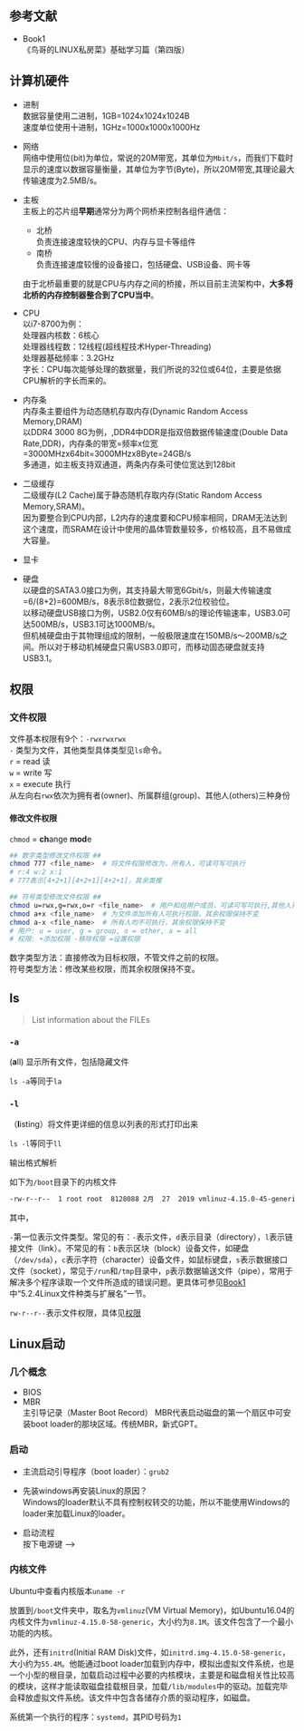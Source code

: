 
## 参考文献
* Book1  
  《鸟哥的LINUX私房菜》基础学习篇（第四版）

## 计算机硬件

* 进制  
数据容量使用二进制，1GB=1024x1024x1024B  
速度单位使用十进制，1GHz=1000x1000x1000Hz

* 网络  
网络中使用位(bit)为单位，常说的20M带宽，其单位为`Mbit/s`，而我们下载时显示的速度以数据容量衡量，其单位为字节(Byte)，所以20M带宽,其理论最大传输速度为2.5MB/s。  

* 主板  
主板上的芯片组**早期**通常分为两个网桥来控制各组件通信：  
    * 北桥  
    负责连接速度较快的CPU、内存与显卡等组件  
    * 南桥  
    负责连接速度较慢的设备接口，包括硬盘、USB设备、网卡等  
    
    由于北桥最重要的就是CPU与内存之间的桥接，所以目前主流架构中，**大多将北桥的内存控制器整合到了CPU当中**。

* CPU  
以i7-8700为例：  
处理器内核数：6核心  
处理器线程数：12线程(超线程技术Hyper-Threading)  
处理器基础频率：3.2GHz  
字长：CPU每次能够处理的数据量，我们所说的32位或64位，主要是依据CPU解析的字长而来的。  



* 内存条  
内存条主要组件为动态随机存取内存(Dynamic Random Access Memory,DRAM)  
以DDR4 3000 8G为例，,DDR4中DDR是指双倍数据传输速度(Double Data Rate,DDR)，内存条的带宽=频率x位宽=3000MHzx64bit=3000MHzx8Byte=24GB/s  
多通道，如主板支持双通道，两条内存条可使位宽达到128bit  

* 二级缓存  
二级缓存(L2 Cache)属于静态随机存取内存(Static Random Access Memory,SRAM)。  
因为要整合到CPU内部，L2内存的速度要和CPU频率相同，DRAM无法达到这个速度，而SRAM在设计中使用的晶体管数量较多，价格较高，且不易做成大容量。  

* 显卡  


* 硬盘  
以硬盘的SATA3.0接口为例，其支持最大带宽6Gbit/s，则最大传输速度=6/(8+2)=600MB/s，8表示8位数据位，2表示2位校验位。  
以移动硬盘USB接口为例，USB2.0仅有60MB/s的理论传输速率，USB3.0可达500MB/s，USB3.1可达1000MB/s。  
但机械硬盘由于其物理组成的限制，一般极限速度在150MB/s～200MB/s之间。所以对于移动机械硬盘只需USB3.0即可，而移动固态硬盘就支持USB3.1。



## 权限

### 文件权限

文件基本权限有9个：`-rwxrwxrwx`  
`-` 类型为文件，其他类型具体类型见`ls`命令。  
`r` = read 读  
`w` = write 写  
`x` = execute 执行  
从左向右`rwx`依次为拥有者(owner)、所属群组(group)、其他人(others)三种身份

#### 修改文件权限

`chmod` = **ch**ange **mod**e  

``` bash
## 数字类型修改文件权限 ##
chmod 777 <file_name>  # 将文件权限修改为，所有人，可读可写可执行
# r:4 w:2 x:1
# 777表示[4+2+1][4+2+1][4+2+1]，其余类推

## 符号类型修改文件权限 ##
chmod u=rwx,g=rwx,o=r <file_name>  # 用户和组用户成员，可读可写可执行,其他人只可读
chmod a+x <file_name>  # 为文件添加所有人可执行权限，其余权限保持不变
chmod a-x <file_name>  # 所有人均不可执行，其余权限保持不变
# 用户: u = user, g = group, o = other, a = all
# 权限: +添加权限 -移除权限 =设置权限
```
数字类型方法：直接修改为目标权限，不管文件之前的权限。  
符号类型方法：修改某些权限，而其余权限保持不变。

## ls

> List information about the FILEs

### `-a`

(**a**ll) 显示所有文件，包括隐藏文件

`ls -a`等同于`la`


### `-l` 
（**l**isting）将文件更详细的信息以列表的形式打印出来 

`ls -l`等同于`ll`

输出格式解析  

如下为`/boot`目录下的内核文件

``` txt
-rw-r--r--  1 root root  8128088 2月  27  2019 vmlinuz-4.15.0-45-generic
```
其中， 

`-`第一位表示文件类型。常见的有：`-`表示文件，`d`表示目录（directory），`l`表示链接文件（link）。不常见的有：`b`表示区块（block）设备文件，如硬盘（`/dev/sda`），`c`表示字符（character）设备文件，如鼠标键盘，`s`表示数据接口文件（socket），常见于`/run`和`/tmp`目录中，`p`表示数据输送文件（pipe），常用于解决多个程序读取一个文件所造成的错误问题。更具体可参见[Book1](##参考文献)中“5.2.4Linux文件种类与扩展名”一节。


`rw-r--r--`表示文件权限，具体见[权限](###文件权限)


## Linux启动

### 几个概念
* BIOS
* MBR  
  主引导记录（Master Boot Record） MBR代表启动磁盘的第一个扇区中可安装boot loader的那块区域。传统MBR，新式GPT。

### 启动

* 主流启动引导程序（boot loader）：`grub2`  

* 先装windows再安装Linux的原因？  
  Windows的loader默认不具有控制权转交的功能，所以不能使用Windows的loader来加载Linux的loader。
* 启动流程  
  按下电源键 --> 

### 内核文件

Ubuntu中查看内核版本`uname -r`

放置到`/boot`文件夹中，取名为`vmlinuz`(VM Virtual Memory)，如Ubuntu16.04的内核文件为`vmlinuz-4.15.0-58-generic`，大小约为`8.1M`。该文件包含了一个最小功能的内核。

此外，还有`initrd`(Initial RAM Disk)文件，如`initrd.img-4.15.0-58-generic`，大小约为`55.4M`。他能通过boot loader加载到内存中，模拟出虚拟文件系统，也是一个小型的根目录，加载启动过程中必要的内核模块，主要是和磁盘相关性比较高的模块，这样才能读取磁盘挂载根目录，加载`/lib/modules`中的驱动。加载完毕会释放虚拟文件系统。该文件中包含各储存介质的驱动程序，如磁盘。

系统第一个执行的程序：`systemd`，其PID号码为`1`


